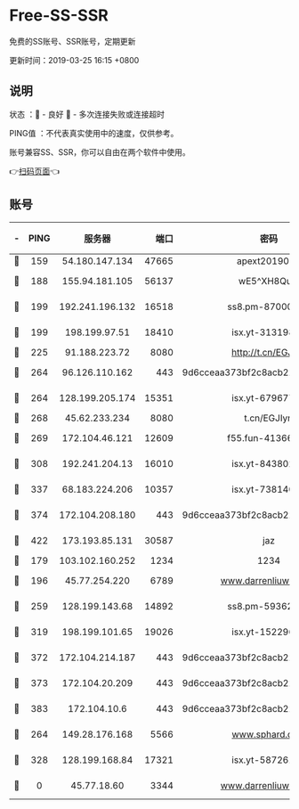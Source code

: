 # Free-SS-SSR

免费的SS账号、SSR账号，定期更新

更新时间：2019-03-25 16:15 +0800

## 说明

状态     ：🙂 - 良好 🙁 - 多次连接失败或连接超时

PING值   ：不代表真实使用中的速度，仅供参考。

账号兼容SS、SSR，你可以自由在两个软件中使用。

👉[扫码页面](https://liesauer.github.io/Free-SS-SSR/)👈

## 账号

|-|PING|服务器|端口|密码|加密方式|区域|
|:----:|:----:|:-----:|-----:|:----:|:----:|:----:|
|🙂|159|54.180.147.134|47665|apext2019001|chacha20|KR|
|🙂|188|155.94.181.105|56137|wE5^XH8Quw|aes-256-cfb|US|
|🙂|199|192.241.196.132|16518|ss8.pm-87000545|aes-256-cfb|US|
|🙂|199|198.199.97.51|18410|isx.yt-31319888|aes-256-cfb|US|
|🙂|225|91.188.223.72|8080|http://t.cn/EGJIyrl|rc4-md5|RU|
|🙂|264|96.126.110.162|443|9d6cceaa373bf2c8acb22e60b6a58be6|aes-256-cfb|US|
|🙂|264|128.199.205.174|15351|isx.yt-67967792|aes-256-cfb|SG|
|🙂|268|45.62.233.234|8080|t.cn/EGJIyrl|rc4-md5|CA|
|🙂|269|172.104.46.121|12609|f55.fun-41366697|aes-256-cfb|SG|
|🙂|308|192.241.204.13|16010|isx.yt-84380277|aes-256-cfb|US|
|🙂|337|68.183.224.206|10357|isx.yt-73814044|aes-256-cfb|SG|
|🙂|374|172.104.208.180|443|9d6cceaa373bf2c8acb22e60b6a58be6|aes-256-cfb|US|
|🙂|422|173.193.85.131|30587|jaz|aes-256-cfb|US|
|🙂|179|103.102.160.252|1234|1234|rc4-md5|JP|
|🙂|196|45.77.254.220|6789|www.darrenliuwei.com|aes-256-cfb|SG|
|🙂|259|128.199.143.68|14892|ss8.pm-59362021|aes-256-cfb|SG|
|🙂|319|198.199.101.65|19026|isx.yt-15229699|aes-256-cfb|US|
|🙂|372|172.104.214.187|443|9d6cceaa373bf2c8acb22e60b6a58be6|aes-256-cfb|US|
|🙂|373|172.104.20.209|443|9d6cceaa373bf2c8acb22e60b6a58be6|aes-256-cfb|US|
|🙂|383|172.104.10.6|443|9d6cceaa373bf2c8acb22e60b6a58be6|aes-256-cfb|US|
|🙁|264|149.28.176.168|5566|www.sphard.com|aes-256-cfb|AU|
|🙁|328|128.199.168.84|17321|isx.yt-58726125|aes-256-cfb|SG|
|🙁|0|45.77.18.60|3344|www.darrenliuwei.com|aes-256-cfb|JP|
